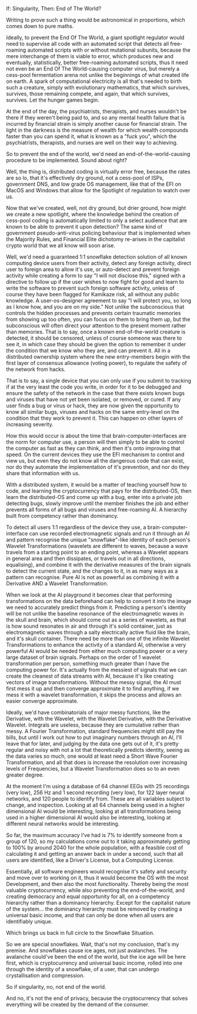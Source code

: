 If: Singularity,
Then: End of The World?
 

Writing to prove such a thing would be astronomical in proportions, which comes down to pure maths.

Ideally, to prevent the End Of The World, a giant spotlight regulator would need to supervise all code with an automated script that detects all free-roaming automated scripts with or without mutational subunits, because the mere interchange of them is viable to error, which produces new and eventually, statistically, better free-roaming automated scripts, thus it need not even be an End Of The World-causing computer virus, but merely a cess-pool fermentation arena not unlike the beginnings of what created life on earth. A spark of computational electricity is all that's needed to birth such a creature, simply with evolutionary mathematics, that which survives, survives, those remaining compete, and again, that which survives, survives. Let the hunger games begin.

 

At the end of the day, the psychiatrists, therapists, and nurses wouldn't be there if they weren't being paid to, and so any mental health failure that is incurred by financial strain is simply another cause for financial strain. The light in the darkness is the measure of wealth for which wealth compounds faster than you can spend it, what is known as a "fuck you", which the psychiatrists, therapists, and nurses are well on their way to achieving.

 

So to prevent the end of the world, we'd need an end-of-the-world-causing procedure to be implemented. Sound about right?

Well, the thing is, distributed coding is virtually error free, because the rates are so lo, that it's effectively dry ground, not a cess-pool of ISPs, government DNS, and low grade OS management, like that of the EFI on MacOS and Windows that allow for the Spotlight of regulation to watch over us.

Now that we've created, well, not dry ground, but drier ground, how might we create a new spotlight, where the knowledge behind the creation of cess-pool coding is automatically limited to only a select audience that are known to be able to prevent it upon detection? The same kind of government pseudo-anti-virus policing behaviour that is implemented when the Majority Rules, and Financial Elite dichotomy re-arises in the capitalist crypto world that we all know will soon arise.

 

Well, we'd need a guaranteed 1:1 snowflake detection solution of all known computing device users from their activity, detect any foreign activity, direct user to foreign area to allow it's use, or auto-detect and prevent foreign activity while creating a form to say "I will not disclose this," signed with a directive to follow up if the user wishes to now fight for good and learn to write the software to prevent such foreign software activity, unless of course they have been flagged for Kamikaze risk, all without any public knowledge. A user-os-designer agreement to say "I will protect you, so long as I know how, and you are on my side." Not unlike the subconscious that controls the hidden processes and prevents certain traumatic memories from showing up too often, you can focus on them to bring them up, but the subconscious will often direct your attention to the present moment rather than memories. That is to say, once a known end-of-the-world creature is detected, it should be censored, unless of course someone was there to see it, in which case they should be given the option to remember it under the condition that we know who they are, and can prevent it. All in a distributed ownership system where the new entry-members begin with the first layer of consensus allowance (voting power), to regulate the safety of the network from hacks.

 

That is to say, a single device that you can only use if you submit to tracking if at the very least the code you write, in order for it to be debugged and ensure the safety of the network in the case that there exists known bugs and viruses that have not yet been isolated, or removed, or cured. If any user finds a bug or virus or hack, they are now given the opportunity to know all similar bugs, viruses and hacks on the same entry-level on the condition that they work to prevent it. This can happen on other layers of increasing severity.

How this would occur is about the time that brain-computer-interfaces are the norm for computer use, a person will then simply to be able to control the computer as fast as they can think, and then it's onto improving that speed. On the current devices they use the EFI mechanism to control and view us, but even they do not know all the dangerous code that can exist, nor do they automate the implementation of it's prevention, and nor do they share that information with us.

With a distributed system, it would be a matter of teaching yourself how to code, and learning the cryptocurrency that pays for the distributed-OS, then learn the distributed-OS and come up with a bug, enter into a private job detecting bugs, slowly improve until the member finishes the job and either prevents all forms of all bugs and viruses and free-roaming AI. A hierarchy built from competency rather than dominancy.

 

To detect all users 1:1 regardless of the device they use, a brain-computer-interface can use recorded electromagnetic signals and run it through an AI and pattern recognise the unique "snowflake"-like identity of each person's Wavelet Transformations (wavelets are different to waves, because a wave travels from a starting point to an ending point, whereas a Wavelet appears in general area and then dissipates, or travels out in all directions, equalising), and combine it with the derivative measures of the brain signals to detect the current state, and the changes to it, in as many ways as a pattern can recognise. Pure AI is not as powerful as combining it with a Derivative AND a Wavelet Transformation.

 

When we look at the AI playground it becomes clear that performing transformations on the data beforehand can help to convert it into the image we need to accurately predict things from it. Predicting a person's identity will be not unlike the baseline resonance of the electromagnetic waves in the skull and brain, which should come out as a series of wavelets, as that is how sound resonates in air and through it's solid container, just as electromagnetic waves through a salty electrically active fluid like the brain, and it's skull container. There need be more than one of the infinite Wavelet Transformations to enhance the activity of a standard AI, otherwise a very powerful AI would be needed from either much computing power or a very large dataset of brain signals. Perhaps on the order of 1 wavelet transformation per person, something much greater than I have the computing power for. It's actually from the messiest of signals that we can create the cleanest of data streams with AI, because it's like creating vectors of image transformations. Without the messy signal, the AI must first mess it up and then converge approximate it to find anything, if we mess it with a wavelet transformation, it skips the process and allows an easier converge approximate.

Ideally, we'd have combinatorials of major messy functions, like the Derivative, with the Wavelet, with the Wavelet Derivative, with the Derivative Wavelet. Integrals are useless, because they are cumulative rather than messy. A Fourier Transformation, standard frequencies might still pay the bills, but until I work out how to put imaginary numbers through an AI, I'll leave that for later, and judging by the data one gets out of it, it's pretty regular and noisy with not a lot that theoretically predicts identity, seeing as the data varies so much, one would at least need a Short Wave Fourier Transformation, and all that does is increase the resolution over increasing levels of Frequencies, but a Wavelet Transformation does so to an even greater degree.

 

At the moment I'm using a database of 64 channel EEGs with 25 recordings (very low), 256 Hz and 1 second recording (very low), for 122 layer neural networks, and 120 people to identify from. These are all variables subject to change, and inspection. Looking at all 64 channels being used in a higher dimensional AI would be interesting, looking at all transformations being used in a higher dimensional AI would also be interesting, looking at different neural networks would be interesting.

So far, the maximum accuracy I've had is 7% to identify someone from a group of 120, so my calculations come out to it taking approximately getting to 100% by around 2040 for the whole population, with a feasible cost of calculating it and getting an answer back in under a second, such that all users are identified, like a Driver's License, but a Computing License.

Essentially, all software engineers would recognise it's safety and security and move over to working on it, thus it would become the OS with the most Development, and then also the most functionality. Thereby being the most valuable cryptocurrency, while also preventing the end-of-the-world, and creating democracy and equal opportunity for all, on a competency hierarchy rather than a dominancy hierarchy. Except for the capitalist nature of the system... the dominancy hierarchy must be removed by creating a universal basic income, and that can only be done when all users are identifiably unique.

Which brings us back in full circle to the Snowflake Situation.

So we are special snowflakes. Wait, that's not my conclusion, that's my premise. And snowflakes cause ice ages, not just avalanches. The avalanche could've been the end of the world, but the ice age will be here first, which is cryptocurrency and universal basic income, rolled into one through the identity of a snowflake, of a user, that can undergo crystallisation and compression.

So if singularity, no, not end of the world.

And no, it's not the end of privacy, because the cryptocurrency that solves everything will be created by the demand of the consumer.